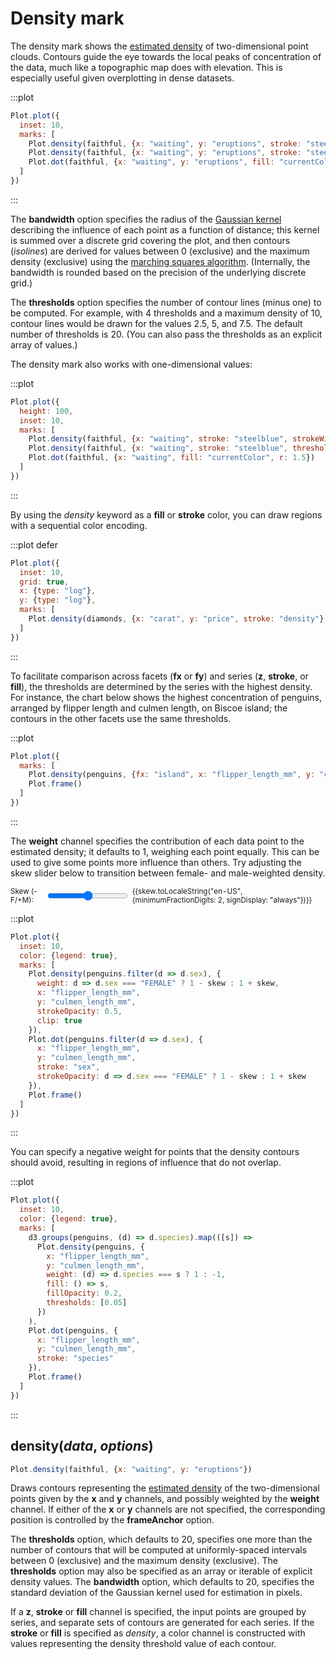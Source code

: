 <script setup>

import * as Plot from "@observablehq/plot";
import * as d3 from "d3";
import {ref} from "vue";
import diamonds from "../data/diamonds.ts";
import faithful from "../data/faithful.ts";
import penguins from "../data/penguins.ts";

const skew = ref(0);

</script>

# Density mark

The density mark shows the [estimated density](https://en.wikipedia.org/wiki/Multivariate_kernel_density_estimation) of two-dimensional point clouds. Contours guide the eye towards the local peaks of concentration of the data, much like a topographic map does with elevation. This is especially useful given overplotting in dense datasets.

:::plot
```js
Plot.plot({
  inset: 10,
  marks: [
    Plot.density(faithful, {x: "waiting", y: "eruptions", stroke: "steelblue", strokeWidth: 0.25}),
    Plot.density(faithful, {x: "waiting", y: "eruptions", stroke: "steelblue", thresholds: 4}),
    Plot.dot(faithful, {x: "waiting", y: "eruptions", fill: "currentColor", r: 1.5})
  ]
})
```
:::

The **bandwidth** option specifies the radius of the [Gaussian kernel](https://en.wikipedia.org/wiki/Gaussian_function) describing the influence of each point as a function of distance; this kernel is summed over a discrete grid covering the plot, and then contours (*isolines*) are derived for values between 0 (exclusive) and the maximum density (exclusive) using the [marching squares algorithm](https://en.wikipedia.org/wiki/Marching_squares). (Internally, the bandwidth is rounded based on the precision of the underlying discrete grid.)

<!-- ```js
viewof bandwidth = Inputs.range([0, 40], {label: "Bandwidth", value: 20, step: 0.2})
``` -->

<!-- ```js
Plot.plot({
  inset: 20,
  marks: [
    Plot.density(faithful, {x: "waiting", y: "eruptions", bandwidth: undefined}), // TODO
    Plot.dot(faithful, {x: "waiting", y: "eruptions"})
  ]
})
``` -->

The **thresholds** option specifies the number of contour lines (minus one) to be computed. For example, with 4 thresholds and a maximum density of 10, contour lines would be drawn for the values 2.5, 5, and 7.5. The default number of thresholds is 20. (You can also pass the thresholds as an explicit array of values.)

<!-- ```js
viewof thresholds = Inputs.range([1, 40], {label: "Thresholds", value: 20, step: 1})
``` -->

<!-- ```js
Plot.plot({
  inset: 20,
  marks: [
    Plot.density(faithful, {x: "waiting", y: "eruptions", thresholds}),
    Plot.dot(faithful, {x: "waiting", y: "eruptions"})
  ]
})
``` -->

The density mark also works with one-dimensional values:

:::plot
```js
Plot.plot({
  height: 100,
  inset: 10,
  marks: [
    Plot.density(faithful, {x: "waiting", stroke: "steelblue", strokeWidth: 0.25, bandwidth: 10}),
    Plot.density(faithful, {x: "waiting", stroke: "steelblue", thresholds: 4, bandwidth: 10}),
    Plot.dot(faithful, {x: "waiting", fill: "currentColor", r: 1.5})
  ]
})
```
:::

By using the _density_ keyword as a **fill** or **stroke** color, you can draw regions with a sequential color encoding.

:::plot defer
```js
Plot.plot({
  inset: 10,
  grid: true,
  x: {type: "log"},
  y: {type: "log"},
  marks: [
    Plot.density(diamonds, {x: "carat", y: "price", stroke: "density"})
  ]
})
```
:::

To facilitate comparison across facets (**fx** or **fy**) and series (**z**, **stroke**, or **fill**), the thresholds are determined by the series with the highest density. For instance, the chart below shows the highest concentration of penguins, arranged by flipper length and culmen length, on Biscoe island; the contours in the other facets use the same thresholds.

<!-- ```js
Plot.plot({
  axis: null,
  marks: [
    Plot.dot(penguins, {x: "flipper_length_mm", y: "culmen_length_mm"}),
    Plot.density(penguins, {x: "flipper_length_mm", y: "culmen_length_mm"})
  ]
})
``` -->

:::plot
```js
Plot.plot({
  marks: [
    Plot.density(penguins, {fx: "island", x: "flipper_length_mm", y: "culmen_length_mm", stroke: "density", clip: true}),
    Plot.frame()
  ]
})
```
:::

<!-- With the default settings, the density is the local average number of dots on an area of ${tex`100\text{px}^2`}—a square of 10px by 10px. This can be multiplied by the dots’ weights. -->

The **weight** channel specifies the contribution of each data point to the estimated density; it defaults to 1, weighing each point equally. This can be used to give some points more influence than others. Try adjusting the skew slider below to transition between female- and male-weighted density.

<p>
  <label style="font-size: smaller; color: var(--vp-c-text-2); display: flex;">
    Skew (-F/+M):
    <input type="range" style="all: revert; margin: 0 0.5em;" v-model.number="skew" min="-1" max="1" step="0.01">
    <span style="font-variant-numeric: tabular-nums;">{{skew.toLocaleString("en-US", {minimumFractionDigits: 2, signDisplay: "always"})}}</span>
  </label>
</p>

:::plot
```js
Plot.plot({
  inset: 10,
  color: {legend: true},
  marks: [
    Plot.density(penguins.filter(d => d.sex), {
      weight: d => d.sex === "FEMALE" ? 1 - skew : 1 + skew,
      x: "flipper_length_mm",
      y: "culmen_length_mm",
      strokeOpacity: 0.5,
      clip: true
    }),
    Plot.dot(penguins.filter(d => d.sex), {
      x: "flipper_length_mm",
      y: "culmen_length_mm",
      stroke: "sex",
      strokeOpacity: d => d.sex === "FEMALE" ? 1 - skew : 1 + skew
    }),
    Plot.frame()
  ]
})
```
:::

You can specify a negative weight for points that the density contours should avoid, resulting in regions of influence that do not overlap.

:::plot
```js
Plot.plot({
  inset: 10,
  color: {legend: true},
  marks: [
    d3.groups(penguins, (d) => d.species).map(([s]) =>
      Plot.density(penguins, {
        x: "flipper_length_mm",
        y: "culmen_length_mm",
        weight: (d) => d.species === s ? 1 : -1,
        fill: () => s,
        fillOpacity: 0.2,
        thresholds: [0.05]
      })
    ),
    Plot.dot(penguins, {
      x: "flipper_length_mm",
      y: "culmen_length_mm",
      stroke: "species"
    }),
    Plot.frame()
  ]
})
```
:::

## density(*data*, *options*)

```js
Plot.density(faithful, {x: "waiting", y: "eruptions"})
```

Draws contours representing the [estimated density](https://en.wikipedia.org/wiki/Multivariate_kernel_density_estimation) of the two-dimensional points given by the **x** and **y** channels, and possibly weighted by the **weight** channel. If either of the **x** or **y** channels are not specified, the corresponding position is controlled by the **frameAnchor** option.

The **thresholds** option, which defaults to 20, specifies one more than the number of contours that will be computed at uniformly-spaced intervals between 0 (exclusive) and the maximum density (exclusive). The **thresholds** option may also be specified as an array or iterable of explicit density values. The **bandwidth** option, which defaults to 20, specifies the standard deviation of the Gaussian kernel used for estimation in pixels.

If a **z**, **stroke** or **fill** channel is specified, the input points are grouped by series, and separate sets of contours are generated for each series. If the **stroke** or **fill** is specified as *density*, a color channel is constructed with values representing the density threshold value of each contour.
